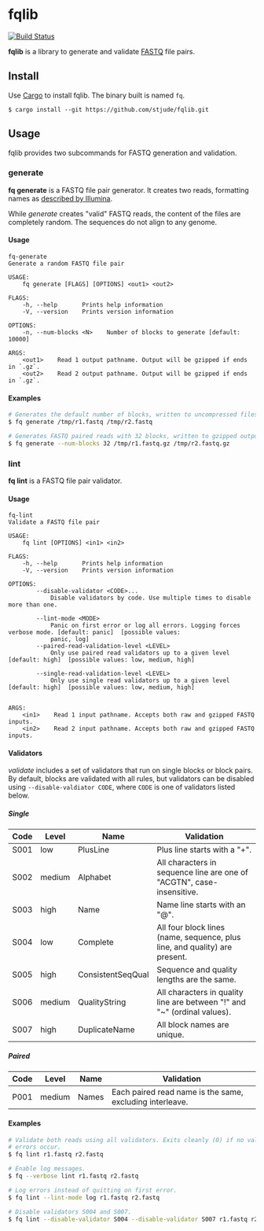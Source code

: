 # fqlib

[![Build Status](https://travis-ci.org/stjude/fqlib.svg?branch=master)](https://travis-ci.org/stjude/fqlib)

**fqlib** is a library to generate and validate [FASTQ] file pairs.

[FASTQ]: https://en.wikipedia.org/wiki/FASTQ_format

## Install

Use [Cargo] to install fqlib. The binary built is named `fq`.

```
$ cargo install --git https://github.com/stjude/fqlib.git
```

[Cargo]: https://doc.rust-lang.org/cargo/getting-started/installation.html

## Usage

fqlib provides two subcommands for FASTQ generation and validation.

### generate

**fq generate** is a FASTQ file pair generator. It creates two reads, formatting
names as [described by Illumina][1].

While _generate_ creates "valid" FASTQ reads, the content of the files are
completely random. The sequences do not align to any genome.

[1]: https://help.basespace.illumina.com/articles/descriptive/fastq-files/

#### Usage

```
fq-generate
Generate a random FASTQ file pair

USAGE:
    fq generate [FLAGS] [OPTIONS] <out1> <out2>

FLAGS:
    -h, --help       Prints help information
    -V, --version    Prints version information

OPTIONS:
    -n, --num-blocks <N>    Number of blocks to generate [default: 10000]

ARGS:
    <out1>    Read 1 output pathname. Output will be gzipped if ends in `.gz`.
    <out2>    Read 2 output pathname. Output will be gzipped if ends in `.gz`.
```

#### Examples

```sh
# Generates the default number of blocks, written to uncompressed files.
$ fq generate /tmp/r1.fastq /tmp/r2.fastq

# Generates FASTQ paired reads with 32 blocks, written to gzipped outputs.
$ fq generate --num-blocks 32 /tmp/r1.fastq.gz /tmp/r2.fastq.gz
```

### lint

**fq lint** is a FASTQ file pair validator.

#### Usage

```
fq-lint
Validate a FASTQ file pair

USAGE:
    fq lint [OPTIONS] <in1> <in2>

FLAGS:
    -h, --help       Prints help information
    -V, --version    Prints version information

OPTIONS:
        --disable-validator <CODE>...
            Disable validators by code. Use multiple times to disable more than one.

        --lint-mode <MODE>
            Panic on first error or log all errors. Logging forces verbose mode. [default: panic]  [possible values:
            panic, log]
        --paired-read-validation-level <LEVEL>
            Only use paired read validators up to a given level [default: high]  [possible values: low, medium, high]

        --single-read-validation-level <LEVEL>
            Only use single read validators up to a given level [default: high]  [possible values: low, medium, high]


ARGS:
    <in1>    Read 1 input pathname. Accepts both raw and gzipped FASTQ inputs.
    <in2>    Read 2 input pathname. Accepts both raw and gzipped FASTQ inputs.
```

#### Validators

_validate_ includes a set of validators that run on single blocks or block
pairs. By default, blocks are validated with all rules, but validators can be
disabled using `--disable-valdiator CODE`, where `CODE` is one of validators
listed below.

##### Single

| Code | Level  | Name              | Validation
|------|--------|-------------------|------------
| S001 | low    | PlusLine          | Plus line starts with a "+".
| S002 | medium | Alphabet          | All characters in sequence line are one of "ACGTN", case-insensitive.
| S003 | high   | Name              | Name line starts with an "@".
| S004 | low    | Complete          | All four block lines (name, sequence, plus line, and quality) are present.
| S005 | high   | ConsistentSeqQual | Sequence and quality lengths are the same.
| S006 | medium | QualityString     | All characters in quality line are between "!" and "~" (ordinal values).
| S007 | high   | DuplicateName     | All block names are unique.

##### Paired

| Code | Level   | Name              | Validation
|------|---------|-------------------|------------
| P001 | medium  | Names             | Each paired read name is the same, excluding interleave.

#### Examples

```sh
# Validate both reads using all validators. Exits cleanly (0) if no validation
# errors occur.
$ fq lint r1.fastq r2.fastq

# Enable log messages.
$ fq --verbose lint r1.fastq r2.fastq

# Log errors instead of quitting on first error.
$ fq lint --lint-mode log r1.fastq r2.fastq

# Disable validators S004 and S007.
$ fq lint --disable-validator S004 --disable-validator S007 r1.fastq r2.fastq
```
